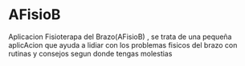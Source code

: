 # AFisioB
Aplicacion Fisioterapa del Brazo(AFisioB) , se trata de una pequeña aplicAcion que ayuda a lidiar con los problemas fisicos del brazo con rutinas y consejos segun donde tengas molestias
